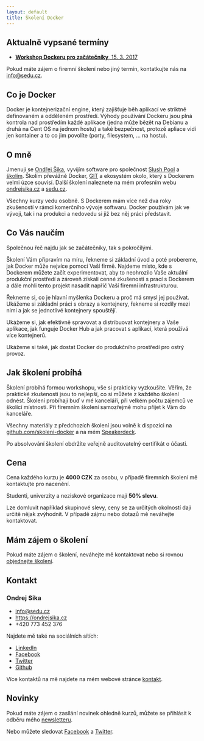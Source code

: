 ```yaml
---
layout: default
title: Školení Docker
---
```


## Aktualně vypsané termíny

- [__Workshop Dockeru pro začátečníky__, 15. 3. 2017](https://sedu.cz/terminy/2017-03-15-workshop-dockeru-pro-zacatecniky.html)

Pokud máte zájem o firemní školení nebo jiný termín, kontatkujte nás na <info@sedu.cz>.

## Co je Docker

Docker je kontejnerizační engine, který zajišťuje běh aplikací ve striktně definovaném a odděleném prostředí. Výhody používání Dockeru jsou plná kontrola nad prostředím každé aplikace (jedna může bězět na Debianu a druhá na Cent OS na jednom hostu) a také bezpečnost, protozě apliace vidí jen kontainer a to co jim povolíte (porty, filesystem, ... na hostu).


## O mně

Jmenuji se [Ondřej Šika](https://ondrejsika.com), vyvíjím software pro společnost [Slush Pool](https://slushpool.com) a [školím](https://sedu.cz). Školím převážně Docker, [GIT](https://skoleni-git.cz) a ekosystém okolo, který s Dockerem velmi úzce souvisí. Další školení naleznete na mém profesním webu [ondrejsika.cz](https://ondrejsika.cz) a [sedu.cz](https://sedu.cz).

<!--

> "Velmi dobrá úroveň výkladu, vysvětlení všech požadovaných témat včetně příkladů na předem připravených materiálech extra pro naše účely. Jsem spokojen s kvalitou a dobrou organizací kurzu. Co se týká mne, tak školení padlo na úrodnou půdu. Těším se na další spolupráci."
>
> __Bc. Ondřej Fous, DiS., Senior Developer in [EYELEVEL s.r.o.](http://eyelevel.com)__

-->

Všechny kurzy vedu osobně. S Dockerem mám více než dva roky zkušeností v rámci komerčního vývoje softwaru. Docker používám jak ve vývoji, tak i
na produkci a nedovedu si již bez něj práci představit.

## Co Vás naučím

Společnou řeč najdu jak se začátečníky, tak s pokročilými.

Školení Vám připravím na míru, řekneme si základní úvod a poté probereme, jak Docker může nejvíce pomoci Vaší firmě. Najdeme místo, kde s Dockerem můžete začít experimentovat, aby to neohrozilo Vaše aktuální produkční prostředí a zároveň získali cenné zkušenosti s prací s Dockerem a dále mohli tento projekt nasadit napříč Vaší firemní infrastrukturou.

Řekneme si, co je hlavní myšlenka Dockeru a proč má smysl jej používat. Ukážeme si základní práci s obrazy a kontejnery, řekneme si rozdíly mezi nimi a jak se jednotlivé kontejnery spouštějí.

Ukážeme si, jak efektivně spravovat a distribuovat kontejnery a Vaše aplikace, jak funguje Docker Hub a jak pracovat s aplikací, která používá více kontejnerů.

Ukážeme si také, jak dostat Docker do produkčního prostředí pro ostrý provoz.


## Jak školení probíhá

Školení probíhá formou workshopu, vše si prakticky vyzkoušíte. Věřím, že praktické zkušenosti jsou to nejlepší, co si můžete z každého školení odnést. Školení probíhají buď v mé kanceláři, při velkém počtu zájemců ve školící místnosti. Při firemním školení samozřejmě mohu přijet k Vám do kanceláře.

<!--

> "Školení s panem Šikou bylo naprosto v pořádku. Odnesl jsem si z něj přesně to, co jsem potřeboval. S panem Šikou jsme nadále v kontaktu pro případné dotazy nebo další školení."
>
> __Lukáš Blažíček__

-->

Všechny materiály z předchozích školení jsou volně k dispozici na [github.com/skoleni-docker](https://github.com/skoleni-docker) a na mém [Speakerdeck](https://speakerdeck.com/ondrejsika).

Po absolvování školení obdržíte veřejně auditovatelný certifikát o účasti.


## Cena

Cena každého kurzu je __4000 CZK__ za osobu, v případě firemních školení mě kontaktujte pro nacenění.

Studenti, univerzity a neziskové organizace mají __50% slevu__.

Lze domluvit například skupinové slevy, ceny se za určitých okolností dají určitě nějak zvýhodnit. V případě zájmu nebo dotazů mě neváhejte kontaktovat.


## Mám zájem o školení

Pokud máte zájem o školení, neváhejte mě kontaktovat nebo si rovnou [objednejte školení](/registrace.html).


## Kontakt

### Ondrej Sika

- <info@sedu.cz>
- <https://ondrejsika.cz>
- +420 773 452 376

Najdete mě také na sociálních sítích:

- [LinkedIn](https://www.linkedin.com/in/ondrejsika)
- [Facebook](https://facebook.com/sikaondrej2)
- [Twitter](https://twitter.com/ondrejsika)
- [Github](https://github.com/ondrejsika)

Více kontaktů na mě najdete na mém webové stránce [kontakt](https://ondrejsika.com/contact.html).

## Novinky

Pokud máte zájem o zasílání novinek ohledně kurzů, můžete se přihlásit k odběru mého [newsletteru](http://go.oxs.cz/newsletter-sedu).

Nebo můžete sledovat [Facebook](https://facebook.com/seducz) a [Twitter](https://twitter.com/seducz).

